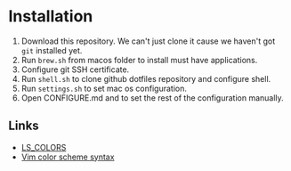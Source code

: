 # Installation

1. Download this repository. We can't just clone it cause we haven't got `git` installed yet.
1. Run `brew.sh` from macos folder to install must have applications.
1. Configure git SSH certificate.
1. Run `shell.sh` to clone github dotfiles repository and configure shell.
1. Run `settings.sh` to set mac os configuration.
1. Open CONFIGURE.md and to set the rest of the configuration manually.

## Links

* [LS_COLORS](https://geoff.greer.fm/lscolors/)
* [Vim color scheme syntax](http://alvinalexander.com/linux/vi-vim-editor-color-scheme-syntax)
